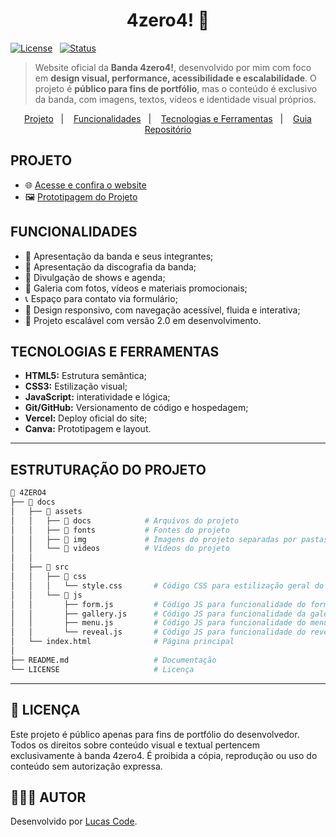 <h1 align="center">4zero4! 🎸</h1>

<div>
  
[![License](https://img.shields.io/badge/Licença-Personalizada-blue)](./LICENSE)&nbsp;&nbsp;
[![Status](https://img.shields.io/badge/Status-Desenvolvendo_melhorias-pink)]()

</div>

> Website oficial da **Banda 4zero4!**, desenvolvido por mim com foco em **design visual, performance, acessibilidade e escalabilidade**. O projeto é **público para fins de portfólio**, mas o conteúdo é exclusivo da banda, com imagens, textos, vídeos e identidade visual próprios.

<p align="center">
  <a href="#projeto">Projeto</a>&nbsp;&nbsp;&nbsp;|&nbsp;&nbsp;&nbsp;
  <a href="#funcionalidades">Funcionalidades</a>&nbsp;&nbsp;&nbsp;|&nbsp;&nbsp;&nbsp;
  <a href="#tecnologias-e-ferramentas">Tecnologias e Ferramentas</a>&nbsp;&nbsp;&nbsp;|&nbsp;&nbsp;&nbsp;
  <a href="#estruturação-do-projeto">Guia Repositório</a>
</p>

<h2 id="projeto">PROJETO</h2>

- 🌐 <a href="https://4zero4.vercel.app/">Acesse e confira o website</a>
- 🖼️ <a href="https://www.canva.com/design/DAGY7iketpE/JNfAb-wEfukJ3xBHZ62Iew/view?utm_content=DAGY7iketpE&utm_campaign=designshare&utm_medium=link2&utm_source=uniquelinks&utlId=h52de8cf561">Prototipagem do Projeto</a>

<h2 id="funcionalidades">FUNCIONALIDADES</h2>

- 🎤 Apresentação da banda e seus integrantes;
- 💽 Apresentação da discografia da banda;
- 📆 Divulgação de shows e agenda;
- 🎥 Galeria com fotos, vídeos e materiais promocionais;
- 📞 Espaço para contato via formulário;
- 📱 Design responsivo, com navegação acessível, fluida e interativa;
- 🚀 Projeto escalável com versão 2.0 em desenvolvimento.

<h2 id="tecnologias-e-ferramentas">TECNOLOGIAS E FERRAMENTAS</h2>

- **HTML5:** Estrutura semântica;
- **CSS3:** Estilização visual;
- **JavaScript:** interatividade e lógica;
- **Git/GitHub:** Versionamento de código e hospedagem;
- **Vercel:** Deploy oficial do site;
- **Canva:** Prototipagem e layout.

---

<h2 id="estruturação-do-projeto">ESTRUTURAÇÃO DO PROJETO</h2>

```bash
📁 4ZERO4
├── 📁 docs
│   ├── 📂 assets
│   │   ├── 📁 docs            # Arquivos do projeto
│   │   ├── 📁 fonts           # Fontes do projeto
│   │   ├── 📁 img             # Imagens do projeto separadas por pastas de cada seção
│   │   └── 📁 videos          # Vídeos do projeto
│   │
│   ├── 📂 src
│   │   ├── 📂 css
│   │   │   └── style.css       # Código CSS para estilização geral do projeto
│   │   └── 📂 js
│   │       ├── form.js         # Código JS para funcionalidade do formulário
│   │       ├── gallery.js      # Código JS para funcionalidade da galeria de fotos
│   │       ├── menu.js         # Código JS para funcionalidade do menu
│   │       └── reveal.js       # Código JS para funcionalidade do reveal do conteúdo
│   └── index.html              # Página principal
│
├── README.md                   # Documentação
└── LICENSE                     # Licença

```

---

<h2>📝 LICENÇA</h2> 
<p>Este projeto é público apenas para fins de portfólio do desenvolvedor.
Todos os direitos sobre conteúdo visual e textual pertencem exclusivamente à banda 4zero4.
É proibida a cópia, reprodução ou uso do conteúdo sem autorização expressa.</p>

<h2>🧑🏻‍💻 AUTOR</h2> 
<p>Desenvolvido por <a href="https://lucaslinkverse.vercel.app/">Lucas Code</a>.</p>
